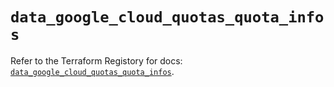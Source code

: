 # `data_google_cloud_quotas_quota_infos`

Refer to the Terraform Registory for docs: [`data_google_cloud_quotas_quota_infos`](https://registry.terraform.io/providers/hashicorp/google/5.29.0/docs/data-sources/cloud_quotas_quota_infos).
